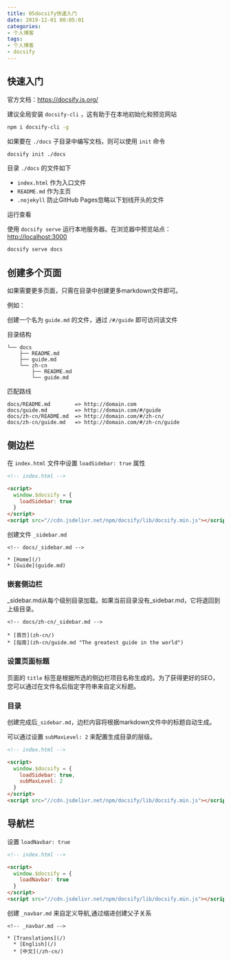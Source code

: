 ```yaml
---
title: 05docsify快速入门
date: 2019-12-01 00:05:01
categories:
- 个人博客
tags:
- 个人博客
- docsify
---
```


## 快速入门

官方文档：<https://docsify.js.org/>

建议全局安装 ```docsify-cli``` ，这有助于在本地初始化和预览网站

```sh
npm i docsify-cli -g
```

如果要在 ```./docs``` 子目录中编写文档，则可以使用 ```init``` 命令

```sh
docsify init ./docs
```

目录 ```./docs``` 的文件如下

- ```index.html``` 作为入口文件
- ```README.md``` 作为主页
- ```.nojekyll``` 防止GitHub Pages忽略以下划线开头的文件

运行查看

使用 ```docsify serve``` 运行本地服务器。在浏览器中预览站点：<http://localhost:3000>

```sh
docsify serve docs
```

## 创建多个页面

如果需要更多页面，只需在目录中创建更多markdown文件即可。

例如：

创建一个名为 ```guide.md``` 的文件，通过 ```/#/guide``` 即可访问该文件

目录结构

```log
└── docs
    ├── README.md
    ├── guide.md
    └── zh-cn
        ├── README.md
        └── guide.md
```

匹配路线

```log
docs/README.md        => http://domain.com
docs/guide.md         => http://domain.com/#/guide
docs/zh-cn/README.md  => http://domain.com/#/zh-cn/
docs/zh-cn/guide.md   => http://domain.com/#/zh-cn/guide
```

## 侧边栏

在 ```index.html``` 文件中设置 ```loadSidebar: true``` 属性

```html
<!-- index.html -->

<script>
  window.$docsify = {
    loadSidebar: true
  }
</script>
<script src="//cdn.jsdelivr.net/npm/docsify/lib/docsify.min.js"></script>
```

创建文件 ```_sidebar.md```

```log
<!-- docs/_sidebar.md -->

* [Home](/)
* [Guide](guide.md)
```

### 嵌套侧边栏

_sidebar.md从每个级别目录加载。如果当前目录没有_sidebar.md，它将退回到上级目录。

```log
<!-- docs/zh-cn/_sidebar.md -->

* [首页](zh-cn/)
* [指南](zh-cn/guide.md "The greatest guide in the world")
```

### 设置页面标题

页面的 ```title``` 标签是根据所选的侧边栏项目名称生成的。为了获得更好的SEO，您可以通过在文件名后指定字符串来自定义标题。

### 目录

创建完成后```_sidebar.md```，边栏内容将根据markdown文件中的标题自动生成。

可以通过设置 ```subMaxLevel: 2``` 来配置生成目录的层级。

```html
<!-- index.html -->

<script>
  window.$docsify = {
    loadSidebar: true,
    subMaxLevel: 2
  }
</script>
<script src="//cdn.jsdelivr.net/npm/docsify/lib/docsify.min.js"></script>
```

## 导航栏

设置 ```loadNavbar: true``` 

```html
<!-- index.html -->

<script>
  window.$docsify = {
    loadNavbar: true
  }
</script>
<script src="//cdn.jsdelivr.net/npm/docsify/lib/docsify.min.js"></script>
```

创建 ```_navbar.md``` 来自定义导航,通过缩进创建父子关系

```log
<!-- _navbar.md -->

* [Translations](/)
  * [English](/)
  * [中文](/zh-cn/)
```
